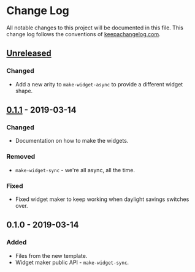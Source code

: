# Change Log
All notable changes to this project will be documented in this file. This change log follows the conventions of [keepachangelog.com](http://keepachangelog.com/).

## [Unreleased]
### Changed
- Add a new arity to `make-widget-async` to provide a different widget shape.

## [0.1.1] - 2019-03-14
### Changed
- Documentation on how to make the widgets.

### Removed
- `make-widget-sync` - we're all async, all the time.

### Fixed
- Fixed widget maker to keep working when daylight savings switches over.

## 0.1.0 - 2019-03-14
### Added
- Files from the new template.
- Widget maker public API - `make-widget-sync`.

[Unreleased]: https://github.com/your-name/web-server/compare/0.1.1...HEAD
[0.1.1]: https://github.com/your-name/web-server/compare/0.1.0...0.1.1
